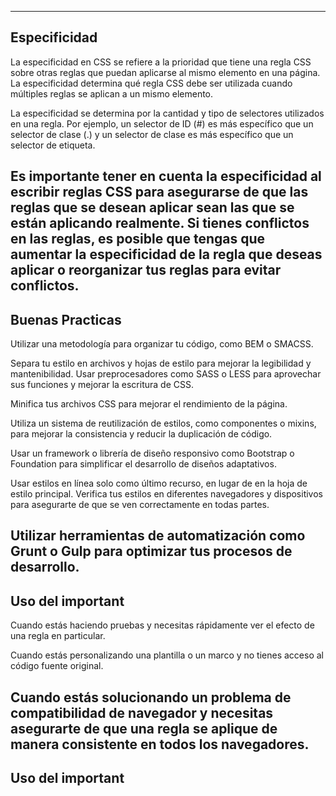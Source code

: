----------------------------------------------------------------------
Especificidad
----------------------------------------------------------------------
La especificidad en CSS se refiere a la prioridad que tiene una regla CSS sobre otras reglas que puedan aplicarse al mismo elemento en una página. La especificidad determina qué regla CSS debe ser utilizada cuando múltiples reglas se aplican a un mismo elemento.

La especificidad se determina por la cantidad y tipo de selectores utilizados en una regla. Por ejemplo, un selector de ID (#) es más específico que un selector de clase (.) y un selector de clase es más específico que un selector de etiqueta.

Es importante tener en cuenta la especificidad al escribir reglas CSS para asegurarse de que las reglas que se desean aplicar sean las que se están aplicando realmente. Si tienes conflictos en las reglas, es posible que tengas que aumentar la especificidad de la regla que deseas aplicar o reorganizar tus reglas para evitar conflictos.
----------------------------------------------------------------------
Buenas Practicas
----------------------------------------------------------------------
Utilizar una metodología para organizar tu código, como BEM o SMACSS.

Separa tu estilo en archivos y hojas de estilo para mejorar la legibilidad y mantenibilidad.
Usar preprocesadores como SASS o LESS para aprovechar sus funciones y mejorar la escritura de CSS.

Minifica tus archivos CSS para mejorar el rendimiento de la página.

Utiliza un sistema de reutilización de estilos, como componentes o mixins, para mejorar la consistencia y reducir la duplicación de código.

Usar un framework o librería de diseño responsivo como Bootstrap o Foundation para simplificar el desarrollo de diseños adaptativos.

Usar estilos en línea solo como último recurso, en lugar de en la hoja de estilo principal.
Verifica tus estilos en diferentes navegadores y dispositivos para asegurarte de que se ven correctamente en todas partes.

Utilizar herramientas de automatización como Grunt o Gulp para optimizar tus procesos de desarrollo.
----------------------------------------------------------------------
Uso del important
----------------------------------------------------------------------
Cuando estás haciendo pruebas y necesitas rápidamente ver el efecto de una regla en particular.

Cuando estás personalizando una plantilla o un marco y no tienes acceso al código fuente original.

Cuando estás solucionando un problema de compatibilidad de navegador y necesitas asegurarte de que una regla se aplique de manera consistente en todos los navegadores.
----------------------------------------------------------------------
Uso del important
----------------------------------------------------------------------